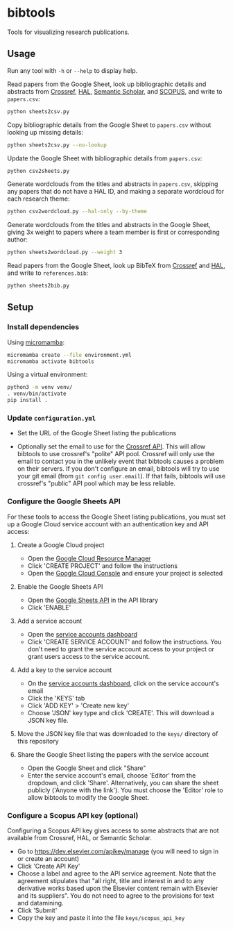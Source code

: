 # bibtools

Tools for visualizing research publications.

## Usage

Run any tool with `-h` or `--help` to display help.

Read papers from the Google Sheet, look up bibliographic details and abstracts from [Crossref](https://www.crossref.org/), [HAL](https://hal.science), [Semantic Scholar](https://www.semanticscholar.org/), and [SCOPUS](https://www.elsevier.com/products/scopus), and write to `papers.csv`:

```bash
python sheets2csv.py
```

Copy bibliographic details from the Google Sheet to `papers.csv` without looking up missing details:

```bash
python sheets2csv.py --no-lookup
```

Update the Google Sheet with bibliographic details from `papers.csv`:

```bash
python csv2sheets.py
```

Generate wordclouds from the titles and abstracts in `papers.csv`, skipping any papers that do not have a HAL ID, and making a separate wordcloud for each research theme:

```bash
python csv2wordcloud.py --hal-only --by-theme
```

Generate wordclouds from the titles and abstracts in the Google Sheet, giving 3x weight to papers where a team member is first or corresponding author:

```bash
python sheets2wordcloud.py --weight 3
```

Read papers from the Google Sheet, look up BibTeX from [Crossref](https://www.crossref.org/) and [HAL](https://hal.science), and write to `references.bib`:

```bash
python sheets2bib.py
```

## Setup

### Install dependencies

Using [micromamba](https://mamba.readthedocs.io/en/latest/user_guide/micromamba.html):

```bash
micromamba create --file environment.yml
micromamba activate bibtools
```

Using a virtual environment:

```bash
python3 -m venv venv/
. venv/bin/activate
pip install .
```

### Update `configuration.yml`

* Set the URL of the Google Sheet listing the publications

* Optionally set the email to use for the [Crossref API](https://www.crossref.org/documentation/retrieve-metadata/rest-api/tips-for-using-the-crossref-rest-api/#pick-the-right-service-level). This will allow bibtools to use crossref's "polite" API pool. Crossref will only use the email to contact you in the unlikely event that bibtools causes a problem on their servers. If you don't configure an email, bibtools will try to use your git email (from `git config user.email`). If that fails, bibtools will use crossref's "public" API pool which may be less reliable.

### Configure the Google Sheets API

For these tools to access the Google Sheet listing publications, you must set up a Google Cloud service account with an authentication key and API access:

1. Create a Google Cloud project

    * Open the [Google Cloud Resource Manager](https://console.cloud.google.com/cloud-resource-manager)
    * Click 'CREATE PROJECT' and follow the instructions
    * Open the [Google Cloud Console](https://console.cloud.google.com/) and ensure your project is selected

2. Enable the Google Sheets API

    * Open the [Google Sheets API](https://console.cloud.google.com/apis/library/sheets.googleapis.com) in the API library
    * Click 'ENABLE'

3.  Add a service account

    * Open the [service accounts dashboard](https://console.cloud.google.com/iam-admin/serviceaccounts)
    * Click 'CREATE SERVICE ACCOUNT' and follow the instructions. You don't need to grant the service account access to your project or grant users access to the service account.

4. Add a key to the service account

    * On the [service accounts dashboard](https://console.cloud.google.com/iam-admin/serviceaccounts), click on the service account's email
    * Click the 'KEYS' tab
    * Click 'ADD KEY' > 'Create new key'
    * Choose 'JSON' key type and click 'CREATE'. This will download a JSON key file.

5. Move the JSON key file that was downloaded to the `keys/` directory of this repository

6. Share the Google Sheet listing the papers with the service account

    * Open the Google Sheet and click "Share"
    * Enter the service account's email, choose 'Editor' from the dropdown, and click 'Share'. Alternatively, you can share the sheet publicly ('Anyone with the link'). You must choose the 'Editor' role to allow bibtools to modify the Google Sheet.

### Configure a Scopus API key (optional)

Configuring a Scopus API key gives access to some abstracts that are not available from Crossref, HAL, or Semantic Scholar.

* Go to https://dev.elsevier.com/apikey/manage (you will need to sign in or create an account)
* Click 'Create API Key'
* Choose a label and agree to the API service agreement. Note that the agreement stipulates that "all right, title and interest in and to any derivative works based upon the Elsevier content remain with Elsevier and its suppliers". You do not need to agree to the provisions for text and datamining.
* Click 'Submit'
* Copy the key and paste it into the file `keys/scopus_api_key`
